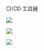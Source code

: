 CI/CD 工具链


 ![](https://cdn.jsdelivr.net/gh/vinloong/imgchr@latest/notes/img/202201201545543.png)


 ![](https://cdn.jsdelivr.net/gh/vinloong/imgchr@latest/notes/img/202201200934533.png)


 ![](https://cdn.jsdelivr.net/gh/vinloong/imgchr@latest/notes/img/202201200926300.png)
